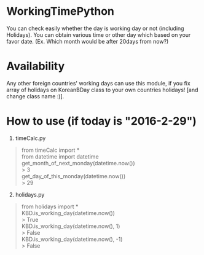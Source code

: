 # WorkingTimePython
You can check easily whether the day is working day or not (including Holidays). You can obtain various time or other day which based on your favor date. (Ex. Which month would be after 20days from now?)

# Availability
Any other foreign countries' working days can use this module, if you fix array of holidays on KoreanBDay class to your own countries holidays! [and change class name :)].

# How to use (if today is "2016-2-29")
1. timeCalc.py
> from timeCalc import *  
> from datetime import datetime  
> get_month_of_next_monday(datetime.now())  
>\> 3  
> get_day_of_this_monday(datetime.now())  
>\> 29  

2. holidays.py
> from holidays import *  
> KBD.is_working_day(datetime.now())  
>\> True  
> KBD.is_working_day(datetime.now(), 1)  
>\> False  
> KBD.is_working_day(datetime.now(), -1)  
>\> False  
